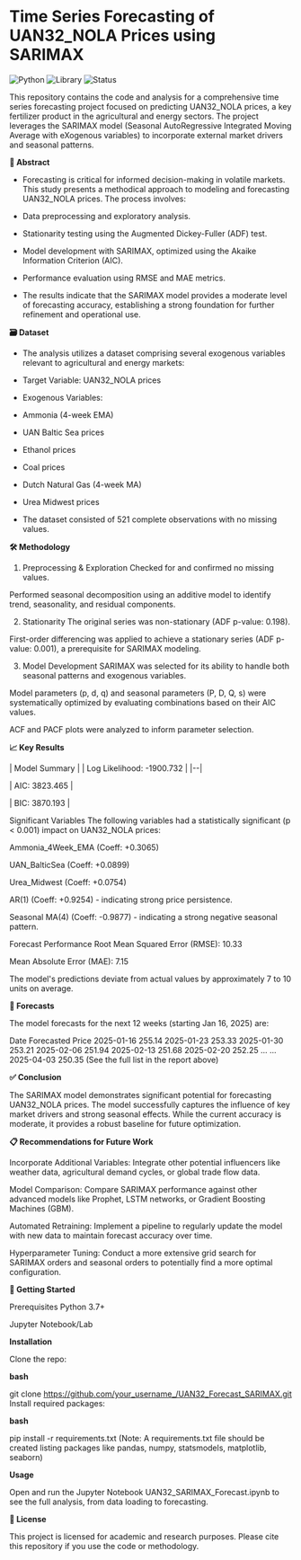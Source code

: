 # Time Series Forecasting of UAN32_NOLA Prices using SARIMAX

![Python](https://img.shields.io/badge/Python-3.7%2B-blue)
![Library](https://img.shields.io/badge/Library-statsmodels-orange)
![Status](https://img.shields.io/badge/Status-Complete-success)

This repository contains the code and analysis for a comprehensive time series forecasting project focused on predicting UAN32_NOLA prices, a key fertilizer product in the agricultural and energy sectors. The project leverages the SARIMAX model (Seasonal AutoRegressive Integrated Moving Average with eXogenous variables) to incorporate external market drivers and seasonal patterns.

**📖 Abstract**

- Forecasting is critical for informed decision-making in volatile markets. This study presents a methodical approach to modeling and forecasting UAN32_NOLA prices. The process involves:

- Data preprocessing and exploratory analysis.

- Stationarity testing using the Augmented Dickey-Fuller (ADF) test.

- Model development with SARIMAX, optimized using the Akaike Information Criterion (AIC).

- Performance evaluation using RMSE and MAE metrics.

- The results indicate that the SARIMAX model provides a moderate level of forecasting accuracy, establishing a strong foundation for further refinement and operational use.

**🗃️ Dataset**

- The analysis utilizes a dataset comprising several exogenous variables relevant to agricultural and energy markets:

- Target Variable: UAN32_NOLA prices

- Exogenous Variables:

- Ammonia (4-week EMA)

- UAN Baltic Sea prices

- Ethanol prices

- Coal prices

- Dutch Natural Gas (4-week MA)

- Urea Midwest prices

- The dataset consisted of 521 complete observations with no missing values.

**🛠️ Methodology**

1. Preprocessing & Exploration
Checked for and confirmed no missing values.

Performed seasonal decomposition using an additive model to identify trend, seasonality, and residual components.

2. Stationarity
The original series was non-stationary (ADF p-value: 0.198).

First-order differencing was applied to achieve a stationary series (ADF p-value: 0.001), a prerequisite for SARIMAX modeling.

3. Model Development
SARIMAX was selected for its ability to handle both seasonal patterns and exogenous variables.

Model parameters (p, d, q) and seasonal parameters (P, D, Q, s) were systematically optimized by evaluating combinations based on their AIC values.

ACF and PACF plots were analyzed to inform parameter selection.

**📈 Key Results**

| Model Summary |
| Log Likelihood: -1900.732 |
|--|

| AIC: 3823.465 |

| BIC: 3870.193 |

Significant Variables
The following variables had a statistically significant (p < 0.001) impact on UAN32_NOLA prices:

Ammonia_4Week_EMA (Coeff: +0.3065)

UAN_BalticSea (Coeff: +0.0899)

Urea_Midwest (Coeff: +0.0754)

AR(1) (Coeff: +0.9254) - indicating strong price persistence.

Seasonal MA(4) (Coeff: -0.9877) - indicating a strong negative seasonal pattern.

Forecast Performance
Root Mean Squared Error (RMSE): 10.33

Mean Absolute Error (MAE): 7.15

The model's predictions deviate from actual values by approximately 7 to 10 units on average.

**🔮 Forecasts**

The model forecasts for the next 12 weeks (starting Jan 16, 2025) are:

Date	Forecasted Price
2025-01-16	255.14
2025-01-23	253.33
2025-01-30	253.21
2025-02-06	251.94
2025-02-13	251.68
2025-02-20	252.25
...	...
2025-04-03	250.35
(See the full list in the report above)

**✅ Conclusion**

The SARIMAX model demonstrates significant potential for forecasting UAN32_NOLA prices. The model successfully captures the influence of key market drivers and strong seasonal effects. While the current accuracy is moderate, it provides a robust baseline for future optimization.

**📋 Recommendations for Future Work**

Incorporate Additional Variables: Integrate other potential influencers like weather data, agricultural demand cycles, or global trade flow data.

Model Comparison: Compare SARIMAX performance against other advanced models like Prophet, LSTM networks, or Gradient Boosting Machines (GBM).

Automated Retraining: Implement a pipeline to regularly update the model with new data to maintain forecast accuracy over time.

Hyperparameter Tuning: Conduct a more extensive grid search for SARIMAX orders and seasonal orders to potentially find a more optimal configuration.

**🚀 Getting Started**

Prerequisites
Python 3.7+

Jupyter Notebook/Lab

**Installation**

Clone the repo:

**bash**

git clone https://github.com/your_username_/UAN32_Forecast_SARIMAX.git
Install required packages:

**bash**

pip install -r requirements.txt
(Note: A requirements.txt file should be created listing packages like pandas, numpy, statsmodels, matplotlib, seaborn)

**Usage**

Open and run the Jupyter Notebook UAN32_SARIMAX_Forecast.ipynb to see the full analysis, from data loading to forecasting.

**📄 License**

This project is licensed for academic and research purposes. Please cite this repository if you use the code or methodology.
